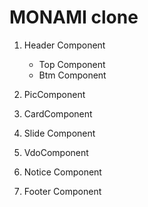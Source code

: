 # MONAMI clone

1. Header Component

   - Top Component
   - Btm Component

2. PicComponent

3. CardComponent

4. Slide Component

5. VdoComponent

6. Notice Component

7. Footer Component
